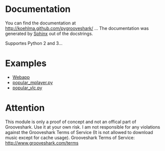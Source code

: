 Documentation
=============
You can find the documentation at http://koehlma.github.com/pygrooveshark/ ... The documentation was generated by [Sphinx](http://sphinx.pocoo.org/) out of the docstrings.

Supportes Python 2 and 3...

Examples
========
* [Webapp](https://github.com/koehlma/pygrooveshark/tree/master/examples/webapp)
* [popular_mplayer.py](https://github.com/koehlma/pygrooveshark/blob/master/examples/popular_mplayer.py)
* [popular_vlc.py](https://github.com/koehlma/pygrooveshark/blob/master/examples/popular_vlc.py)

Attention
=========
This module is only a proof of concept and not an offical part of Grooveshark. Use it at your own risk. I am not responsible for any violations against the Grooveshark Terms of Service (It is not allowed to download music except for cache usage). Grooveshark Terms of Service: http://www.grooveshark.com/terms
